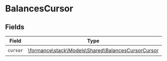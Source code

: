 # BalancesCursor


## Fields

| Field                                                                                             | Type                                                                                              | Required                                                                                          | Description                                                                                       |
| ------------------------------------------------------------------------------------------------- | ------------------------------------------------------------------------------------------------- | ------------------------------------------------------------------------------------------------- | ------------------------------------------------------------------------------------------------- |
| `cursor`                                                                                          | [\formance\stack\Models\Shared\BalancesCursorCursor](../../Models/Shared/BalancesCursorCursor.md) | :heavy_check_mark:                                                                                | N/A                                                                                               |